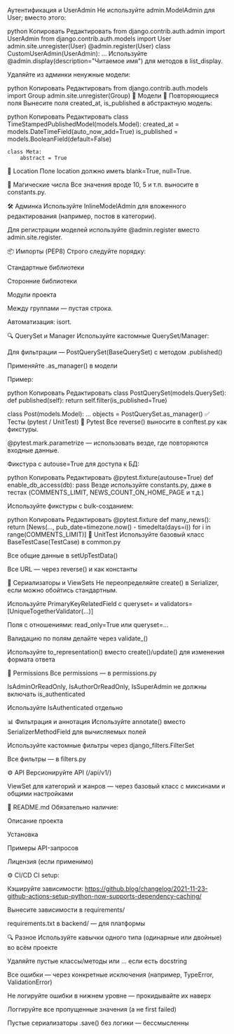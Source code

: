  Аутентификация и UserAdmin
Не используйте admin.ModelAdmin для User; вместо этого:

python
Копировать
Редактировать
from django.contrib.auth.admin import UserAdmin
from django.contrib.auth.models import User
admin.site.unregister(User)
@admin.register(User)
class CustomUserAdmin(UserAdmin):
    ...
Используйте @admin.display(description="Читаемое имя") для методов в list_display.

Удаляйте из админки ненужные модели:

python
Копировать
Редактировать
from django.contrib.auth.models import Group
admin.site.unregister(Group)
🧱 Модели
🔁 Повторяющиеся поля
Вынесите поля created_at, is_published в абстрактную модель:

python
Копировать
Редактировать
class TimeStampedPublishedModel(models.Model):
    created_at = models.DateTimeField(auto_now_add=True)
    is_published = models.BooleanField(default=False)
    
    class Meta:
        abstract = True
📍 Location
Поле location должно иметь blank=True, null=True.

🔢 Магические числа
Все значения вроде 10, 5 и т.п. выносите в constants.py.

🛠 Админка
Используйте InlineModelAdmin для вложенного редактирования (например, постов в категории).

Для регистрации моделей используйте @admin.register вместо admin.site.register.

📦 Импорты (PEP8)
Строго следуйте порядку:

Стандартные библиотеки

Сторонние библиотеки

Модули проекта

Между группами — пустая строка.

Автоматизация: isort.

🔍 QuerySet и Manager
Используйте кастомные QuerySet/Manager:

Для фильтрации — PostQuerySet(BaseQuerySet) с методом .published()

Применяйте .as_manager() в модели

Пример:

python
Копировать
Редактировать
class PostQuerySet(models.QuerySet):
    def published(self):
        return self.filter(is_published=True)

class Post(models.Model):
    ...
    objects = PostQuerySet.as_manager()
✅ Тесты (pytest / UnitTest)
🧪 Pytest
Все reverse() выносите в conftest.py как фикстуры.

@pytest.mark.parametrize — использовать везде, где повторяются входные данные.

Фикстура с autouse=True для доступа к БД:

python
Копировать
Редактировать
@pytest.fixture(autouse=True)
def enable_db_access(db):
    pass
Везде используйте constants.py, даже в тестах (COMMENTS_LIMIT, NEWS_COUNT_ON_HOME_PAGE и т.д.)

Используйте фикстуры с bulk-созданием:

python
Копировать
Редактировать
@pytest.fixture
def many_news():
    return [News(..., pub_date=timezone.now() - timedelta(days=i)) for i in range(COMMENTS_LIMIT)]
🧪 UnitTest
Используйте базовый класс BaseTestCase(TestCase) в common.py

Все общие данные в setUpTestData()

Все URL — через reverse() и как константы

🧾 Сериализаторы и ViewSets
Не переопределяйте create() в Serializer, если можно обойтись стандартным.

Используйте PrimaryKeyRelatedField с queryset= и validators=[UniqueTogetherValidator(...)]

Поля с отношениями: read_only=True или queryset=...

Валидацию по полям делайте через validate_<field>()

Используйте to_representation() вместо create()/update() для изменения формата ответа

🔐 Permissions
Все permissions — в permissions.py

IsAdminOrReadOnly, IsAuthorOrReadOnly, IsSuperAdmin не должны включать is_authenticated

Используйте IsAuthenticated отдельно

📊 Фильтрация и аннотация
Используйте annotate() вместо SerializerMethodField для вычисляемых полей

Используйте кастомные фильтры через django_filters.FilterSet

Все фильтры — в filters.py

⚙️ API
Версионируйте API (/api/v1/)

ViewSet для категорий и жанров — через базовый класс с миксинами и общими настройками

🧾 README.md
Обязательно наличие:

Описание проекта

Установка

Примеры API-запросов

Лицензия (если применимо)

⚙️ CI/CD
CI setup:

Кэшируйте зависимости: https://github.blog/changelog/2021-11-23-github-actions-setup-python-now-supports-dependency-caching/

Вынесите зависимости в requirements/

requirements.txt в backend/ — для платформы

🔍 Разное
Используйте кавычки одного типа (одинарные или двойные) во всём проекте

Удаляйте пустые классы/методы или ... если есть docstring

Все ошибки — через конкретные исключения (например, TypeError, ValidationError)

Не логируйте ошибки в нижнем уровне — прокидывайте их наверх

Логгируйте все пропущенные значения (а не first failed)

Пустые сериализаторы .save() без логики — бессмысленны